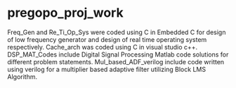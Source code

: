 # pregopo_proj_work
Freq_Gen and Re_Ti_Op_Sys were coded using C in Embedded C for design of low frequency generator and design of real time operating system respectively. Cache_arch was coded using C in visual studio c++. DSP_MAT_Codes include Digital Signal Processing Matlab code solutions for different problem statements. Mul_based_ADF_verilog include code written using verilog for a multiplier based adaptive filter utilizing Block LMS Algorithm.
